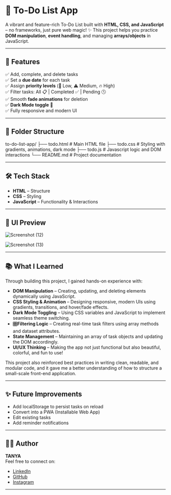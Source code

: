 # 📝 To-Do List App

A vibrant and feature-rich To-Do List built with **HTML, CSS, and JavaScript** – no frameworks, just pure web magic! ✨
This project helps you practice **DOM manipulation**, **event handling**, and managing **arrays/objects** in JavaScript.

---

## 🚀 Features

✅ Add, complete, and delete tasks  
✅ Set a **due date** for each task  
✅ Assign **priority levels** (🧊 Low, ⚠️ Medium, 🔥 High)  
✅ Filter tasks: All 📋 | Completed ✅ | Pending 🕓  
✅ Smooth **fade animations** for deletion  
✅ **Dark Mode toggle** 🌙  
✅ Fully responsive and modern UI 

---

## 📁 Folder Structure

to-do-list-app/
├── todo.html # Main HTML file
├── todo.css # Styling with gradients, animations, dark mode
├── todo.js # Javascript logic and DOM interactions
└── README.md # Project documentation


---

## 🛠️ Tech Stack

- **HTML** – Structure
- **CSS** – Styling
- **JavaScript** – Functionality & Interactions

---

## 🎨 UI Preview

![Screenshot (12)](https://github.com/user-attachments/assets/d04600c2-c63d-44e6-bcf9-c76ec73bae94)

![Screenshot (13)](https://github.com/user-attachments/assets/c18f879a-cc79-44c8-9167-07584e873dc1)



---

## 📚 What I Learned

Through building this project, I gained hands-on experience with:

- **DOM Manipulation** – Creating, updating, and deleting elements dynamically using JavaScript.
- **CSS Styling & Animation** – Designing responsive, modern UIs using gradients, transitions, and hover/fade effects.
- **Dark Mode Toggling** – Using CSS variables and JavaScript to implement seamless theme switching.
- 🎛**Filtering Logic** – Creating real-time task filters using array methods and dataset attributes.
- **State Management** – Maintaining an array of task objects and updating the DOM accordingly.
- **UI/UX Thinking** – Making the app not just functional but also beautiful, colorful, and fun to use!

This project also reinforced best practices in writing clean, readable, and modular code, and it gave me a better understanding of how to structure a small-scale front-end application.

---

## ✨ Future Improvements

- Add localStorage to persist tasks on reload
- Convert into a PWA (Installable Web App)
-  Edit existing tasks
-  Add reminder notifications
  
---

## 🧑‍💻 Author

**TANYA**  
Feel free to connect on:
- [LinkedIn]([https://linkedin.com/](https://www.linkedin.com/in/tanya-882722316/))
- [GitHub]([https://github.com/](https://github.com/Tanya-0911))
- [Instagram]([https://instagram.com/](https://www.instagram.com/tanyaa_sinha09/))

---

